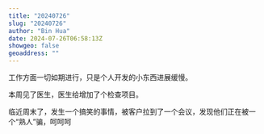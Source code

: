 ```yaml
---
title: "20240726"
slug: "20240726"
author: "Bin Hua"
date: 2024-07-26T06:58:13Z
showgeo: false
geoaddress: ""
---
```


工作方面一切如期进行，只是个人开发的小东西进展缓慢。

本周见了医生，医生给增加了个检查项目。

临近周末了，发生一个搞笑的事情，被客户拉到了一个会议，发现他们正在被一个“熟人”骗，呵呵呵